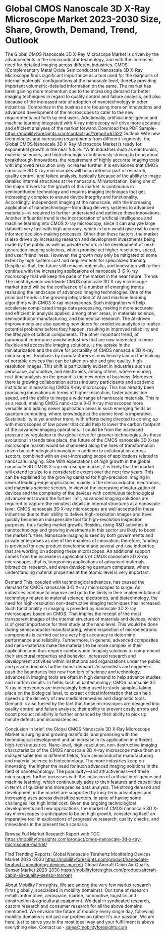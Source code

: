 # Global CMOS Nanoscale 3D X-Ray Microscope Market 2023-2030 Size, Share, Growth, Demand, Trend, Outlook
The Global CMOS Nanoscale 3D X-Ray Microscope Market is driven by the advancements in the semiconductor technology, and with the increased need for detailed imaging across different industries. CMOS (Complementary Metal Oxide Semiconductor) Nanoscale 3D X-Ray Microscope finds significant importance as a tool used for the diagnosis of internal materials' configurations at the nanoscale level, thereby providing important volumetric-detailed information on the same. The market has been gaining more momentum due to the increasing demand for better imaging techniques in regard to quality control and failure analysis, and also because of the increased rate of adoption of nanotechnology in other industries. Companies in the business are focusing more on innovations and advanced development of the microscopes to cater to the new requirements put forth by end users. Additionally, artificial intelligence and machine learning integrated with X-ray microscopy will drive more accurate and efficient analyses of the market forward.
Download free PDF Sample- https://mobilityforesights.com/contact-us/?report=67522
Outlook
With new technologies and increasing requirements from different segments, the Global CMOS Nanoscale 3D X-Ray Microscope Market is ready for exponential growth in the near future. "With industries such as electronics, material sciences, and biotechnologies continuously striving to bring about breakthrough innovations, the requirement of highly accurate imaging tools with improved resolution only increases further. It is envisioned that CMOS nanoscale 3D X-ray microscopes will be an intrinsic part of research, quality control, and failure analysis, basically because of the ability to image detailed internal structures at the nanoscale.
Miniaturization, being one of the major drivers for the growth of this market, is continuous in semiconductor technology and requires imaging techniques that get increasingly complex to ensure device integrity and functionality. Accordingly, independent imaging at the nanoscale, with the increasing application of nanotechnology—from drug delivery systems to advanced materials—is required to further understand and optimize these innovations. Another influential trend is the incorporation of artificial intelligence and machine learning into CMOS X-ray microscopy, since it can analyze large datasets very fast with high accuracy, which in turn would give rise to more informed decision-making processes.
Other than these factors, the market is also driven by increasing research and development investments being made by the public as well as private sectors in the development of next-generation imaging solutions, which promise yet higher resolution, speed, and user friendliness. However, the growth may only be mitigated to some extent by high system cost and requirements for specialized training. Despite all that, the future still remains optimistic, and innovation will further continue with the increasing applications of nanoscale 3-D X-ray microscopy that will keep the pace of the market in the near future.
Trends
The most dynamic worldwide CMOS nanoscale 3D X-ray microscope market trend will be the confluence of a number of emerging trends reshaping the landscape of advanced imaging technologies. One of the principal trends is the growing integration of AI and machine learning algorithms with CMOS X-ray microscopes. Such integration will help accelerate complicated image data processing, making it more accurate and efficient in analysis applied, among other areas, in materials science, semiconductor manufacturing, and biomedical research. The AI-driven improvements are also opening new doors for predictive analytics to realize potential problems before they happen, resulting in improved reliability and the lifecycle of critical components.
The other important trend, of paramount importance amidst industries that are now interested in more flexible and accessible imaging solutions, is the uptake in the miniaturization and the drive for portability of CMOS nanoscale 3D X-ray microscopes. Emphasis by manufacturers is now heavily laid on the making of portable devices that can be taken on-site and give quality, high-resolution images. This shift is particularly evident in industries such as aerospace, automotive, and electronics, among others, where ensuring real-time analysis on the ground is the new order of business.
Moreover, there is growing collaboration across industry participants and academic institutions in advancing CMOS X-ray microscopy. This has already been producing innovations in terms of higher resolution, faster acquisition speed, and the ability to image a wide range of nanoscale materials. This is as a result, making CMOS nano-scale 3-D X-ray microscopes more versatile and adding newer application areas in such emerging fields as quantum computing, where knowledge at the atomic level is imperative.
Sustainability is yet another trend, with efforts being directed to coming up with microscopes of low power that could help to lower the carbon footprint of the advanced imaging operations. It could be from the increased pressure by regulation to the global drive for greener technologies. As these evolutions in trends take place, the future of the CMOS nanoscale 3D X-ray microscope market would be channeled along the lines of transformation driven by technological innovation in addition to collaboration across sectors, combined with an ever-increasing scope of applications related to nanoscale imaging.
Size
With expectations of high growth in the global nanoscale 3D CMOS X-ray microscope market, it is likely that the market will extend its size to a considerable extent over the next few years. This can be explained by the growing demand for high-precision imaging in several leading-edge applications, mainly in the semiconductor, electronics, and materials science sectors. In view of the increasing miniaturization of devices and the complexity of the devices with continuous technological advancement toward the further limit, advanced imaging solutions are required to capture the minutest details in internal structures at a nanoscale level. CMOS nanoscale 3D X-ray microscopes are well accepted in these industries due to their ability to deliver high-resolution images and have quickly become an indispensible tool for high-resolution inspection purposes, thus fueling market growth.
Besides, rising R&D activities in nanotechnology and growing investments in this sector are likely to boost the market further. Nanoscale imaging is seen by both governments and private enterprises as one of the enablers of innovation; therefore, funding is provided for new product development and several end-use industries that are working on adopting these microscopes. An additional support comes from the increase in applications of CMOS nanoscale 3D X-ray microscopes-that is, burgeoning applications of advanced materials, biomedical research, and even developing quantum computers, where understanding material properties at the atomic level is very important.

Demand 
This, coupled with technological advances, has caused the demand for CMOS nanoscale 3-D X-ray microscopes to surge. As industries continue to improve and go to the limits in their implementation of technology related to material science, electronics, and biotechnology, the need for high-resolution non-destructive imaging techniques has increased. Such functionality in imaging is provided by nanoscale 3D X-ray microscopes based on CMOS. That implies the receipt of the most transparent images of the internal structure of materials and devices, which is of great importance for their study at the nano level. This would be done during semiconductor manufacturing, where inspection of microelectronic components is carried out to a very high accuracy to determine performance and reliability. Furthermore, in general, advanced composites and nano-materials make the materials to be more complex in their application and thus require cumbersome imaging solutions to comprehend their structural properties and behavior.
Increased research and development activities within institutions and organizations under the public and private domains further boost demand. As scientists and engineers push the boundaries into new frontiers of science and technology, advances in imaging tools are often in high demand to help advance studies and confirm results. In fields such as biotechnology, CMOS nanoscale 3D X-ray microscopes are increasingly being used to study samples taking place on the biological level, to extract critical information that can help speed up the delivery of new medical remedies and diagnostic tools. Demand is also fueled by the fact that these microscopes are designed into quality control and failure analysis; their ability to prevent costly errors and boost product reliability is further enhanced by their ability to pick up minute defects and inconsistencies.

Conclusion
In brief, the Global CMOS Nanoscale 3D X-Ray Microscope Market is surging and growing manifolds, and promising with the technological development and an increase in its application in different high-tech industries. Nano-level, high-resolution, non-destructive imaging characteristics of the CMOS nanoscale 3D X-ray microscope make them an indispensable tool in different fields, from semiconductor manufacturing and material science to biotechnology. The more industries keep on innovating, the higher the need for such advanced imaging solutions in the field of nanotechnology. The popularity—and attractiveness—of these microscopes further increases with the inclusion of artificial intelligence and machine learning, which continuously adds to their features and capabilities in terms of quicker and more precise data analysis. The strong demand and development in the market are supported by long-term advantages and increasing uses across diversified sectors, in spite of having some challenges like high initial cost. Given the ongoing technological developments and new applications, the market of CMOS nanoscale 3D X-ray microscopes is anticipated to be on high growth, considering itself an imperative tool in explorations of progressive research, quality checks, and innovations in the present tech scenario.

Browse Full Market Research Report with TOC  https://mobilityforesights.com/product/cmos-nanoscale-3d-x-ray-microscope-market/

Find Trending Reports:
Global Nanoscale Terahertz Monitoring Devices Market 2023-2030
https://mobilityforesights.com/product/nanoscale-terahertz-monitoring-devices-market/
Global Aircraft Cabin Air Quality Sensor Market 2023-2030
https://mobilityforesights.com/product/aircraft-cabin-air-quality-sensor-market/

About Mobility Foresights,
We are among the very few market research firms globally, specialized in mobility domain(s). Our zone of research entails automotive, aerospace, marine, locomotive, logistics and construction & agricultural equipment. We deal in syndicated research, custom research and consumer research for all the above domains mentioned.
We envision the future of mobility every single day, following mobility domains is not just our profession rather it's our passion. We are here, just to serve you in the most ideal way and your fulfillment is above everything else. Contact us -  sales@mobilityforesights.com 

